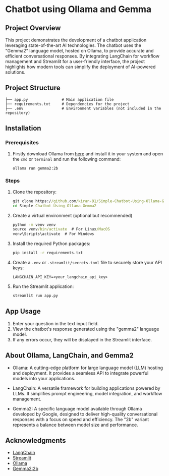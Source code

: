 # Chatbot using Ollama and Gemma

## Project Overview
This project demonstrates the development of a chatbot application leveraging state-of-the-art AI technologies. The chatbot uses the "Gemma2" language model, hosted on Ollama, to provide accurate and efficient conversational responses. By integrating LangChain for workflow management and Streamlit for a user-friendly interface, the project highlights how modern tools can simplify the deployment of AI-powered solutions.

## Project Structure

```
├── app.py               # Main application file
├── requirements.txt     # Dependencies for the project
├── .env                 # Environment variables (not included in the repository)
```

## Installation
### Prerequisites
1. Firstly download Ollama from [here](https://ollama.ai/download) and install it in your system and open the `cmd` or `terminal` and run the following command:
    ```
    ollama run gemma2:2b
    ```

### Steps

1. Clone the repository:

   ```cmd
   git clone https://github.com/kiran-91/Simple-Chatbot-Using-Ollama-Gemma2.git
   cd Simple-Chatbot-Using-Ollama-Gemma2
   ```

2. Create a virtual environment (optional but recommended)

    ```cmd
    python -m venv venv
    source venv/bin/activate  # For Linux/MacOS
    venv\Scripts\activate  # For Windows
    ```

3. Install the required Python packages:

   ```cmd
   pip install -r requirements.txt
   ```

4. Create a `.env` or `.streamlit/secrets.toml` file to securely store your API keys:

   ```env
   LANGCHAIN_API_KEY=<your_langchain_api_key>
   ```

5. Run the Streamlit application:

   ```cmd
   streamlit run app.py
   ```


## App Usage

1. Enter your question in the text input field.
2. View the chatbot's response generated using the "gemma2" language model.
3. If any errors occur, they will be displayed in the Streamlit interface.

## About Ollama, LangChain, and Gemma2

- Ollama: A cutting-edge platform for large language model (LLM) hosting and deployment. It provides a seamless API to integrate powerful models into your applications.

- LangChain: A versatile framework for building applications powered by LLMs. It simplifies prompt engineering, model integration, and workflow management.

- Gemma2: A specific language model available through Ollama developed by Google, designed to deliver high-quality conversational responses with a focus on speed and efficiency. The "2b" variant represents a balance between model size and performance.

## Acknowledgments

- [LangChain](https://www.langchain.com/)
- [Streamlit](https://streamlit.io/)
- [Ollama](https://ollama.com/)
- [Gemma2:2b](https://aistudio.google.com/app/prompts/new_chat?model=gemma-2-2b-it)

